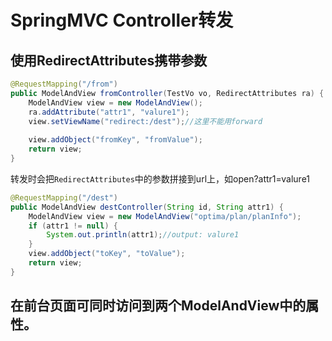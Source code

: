 # SpringMVC Controller转发

## 使用RedirectAttributes携带参数

```java
@RequestMapping("/from")
public ModelAndView fromController(TestVo vo, RedirectAttributes ra) {
    ModelAndView view = new ModelAndView();
    ra.addAttribute("attr1", "valure1");
    view.setViewName("redirect:/dest");//这里不能用forward
  	
  	view.addObject("fromKey", "fromValue");
    return view;
}
```

转发时会把`RedirectAttributes`中的参数拼接到url上，如open?attr1=valure1

```java
@RequestMapping("/dest")
public ModelAndView destController(String id, String attr1) {
    ModelAndView view = new ModelAndView("optima/plan/planInfo");
    if (attr1 != null) {
        System.out.println(attr1);//output: valure1
    }
    view.addObject("toKey", "toValue");
    return view;
}
```



## 在前台页面可同时访问到两个ModelAndView中的属性。